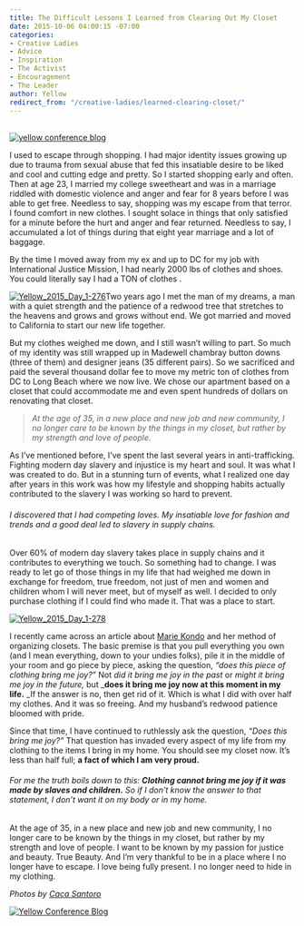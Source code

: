 ```yaml
---
title: The Difficult Lessons I Learned from Clearing Out My Closet
date: 2015-10-06 04:00:15 -07:00
categories:
- Creative Ladies
- Advice
- Inspiration
- The Activist
- Encouragement
- The Leader
author: Yellow
redirect_from: "/creative-ladies/learned-clearing-closet/"
---
```


[  
](https://yellow-blog-images.imgix.net/2015/09/johanna2.jpg)[![yellow conference blog](https://yellow-blog-images.imgix.net/2015/10/Yellow_2015_Day_1-281-copy.jpg)](https://yellow-blog-images.imgix.net/2015/10/Yellow_2015_Day_1-281-copy.jpg)

I used to escape through shopping. I had major identity issues growing up due to trauma from sexual abuse that fed this insatiable desire to be liked and cool and cutting edge and pretty. So I started shopping early and often. Then at age 23, I married my college sweetheart and was in a marriage riddled with domestic violence and anger and fear for 8 years before I was able to get free. Needless to say, shopping was my escape from that terror. I found comfort in new clothes. I sought solace in things that only satisfied for a minute before the hurt and anger and fear returned. Needless to say, I accumulated a lot of things during that eight year marriage and a lot of baggage.

By the time I moved away from my ex and up to DC for my job with International Justice Mission, I had nearly 2000 lbs of clothes and shoes. You could literally say I had a TON of clothes .

[![Yellow_2015_Day_1-276](https://yellow-blog-images.imgix.net/2015/10/Yellow_2015_Day_1-276.jpg)](https://yellow-blog-images.imgix.net/2015/10/Yellow_2015_Day_1-276.jpg)Two years ago I met the man of my dreams, a man with a quiet strength and the patience of a redwood tree that stretches to the heavens and grows and grows without end. We got married and moved to California to start our new life together.

But my clothes weighed me down, and I still wasn’t willing to part. So much of my identity was still wrapped up in Madewell chambray button downs (three of them) and designer jeans (35 different pairs). So we sacrificed and paid the several thousand dollar fee to move my metric ton of clothes from DC to Long Beach where we now live. We chose our apartment based on a closet that could accommodate me and even spent hundreds of dollars on renovating that closet.

> _At the age of 35, in a new place and new job and new community, I no longer care to be known by the things in my closet, but rather by my strength and love of people._

As I’ve mentioned before, I’ve spent the last several years in anti-trafficking. Fighting modern day slavery and injustice is my heart and soul. It was what I was created to do. But in a stunning turn of events, what I realized one day after years in this work was how my lifestyle and shopping habits actually contributed to the slavery I was working so hard to prevent.

###### I discovered that I had competing loves. My insatiable love for fashion and trends and a good deal led to slavery in supply chains.

Over 60% of modern day slavery takes place in supply chains and it contributes to everything we touch. So something had to change. I was ready to let go of those things in my life that had weighed me down in exchange for freedom, true freedom, not just of men and women and children whom I will never meet, but of myself as well. I decided to only purchase clothing if I could find who made it. That was a place to start.

[![Yellow_2015_Day_1-278](https://yellow-blog-images.imgix.net/2015/10/Yellow_2015_Day_1-278.jpg)](https://yellow-blog-images.imgix.net/2015/10/Yellow_2015_Day_1-278.jpg)

I recently came across an article about [Marie Kondo](http://tidyingup.com/) and her method of organizing closets. The basic premise is that you pull everything you own (and I mean everything, down to your undies folks), pile it in the middle of your room and go piece by piece, asking the question, _“does this piece of clothing bring me joy?”_ Not _did it bring me joy in the past_ or _might it bring me joy in the future,_ but _**does it bring me joy now at this moment in my life.** _If the answer is no, then get rid of it. Which is what I did with over half my clothes. And it was so freeing. And my husband’s redwood patience bloomed with pride.

Since that time, I have continued to ruthlessly ask the question, _“Does this bring me joy?”_ That question has invaded every aspect of my life from my clothing to the items I bring in my home. You should see my closet now. It’s less than half full; **a fact of which I am very proud.**

###### For me the truth boils down to this: **Clothing cannot bring me joy if it was made by slaves and children.** So if I don’t know the answer to that statement, I don’t want it on my body or in my home.

At the age of 35, in a new place and new job and new community, I no longer care to be known by the things in my closet, but rather by my strength and love of people. I want to be known by my passion for justice and beauty. True Beauty. And I’m very thankful to be in a place where I no longer have to escape. I love being fully present. I no longer need to hide in my clothing.

_Photos by [Caca Santoro](http://cacasantoro.com/)_

[![Yellow Conference Blog](https://yellow-blog-images.imgix.net/2015/10/johannabio1.jpg)](https://instagram.com/johannatropiano/)

